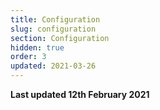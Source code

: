 ```yaml
---
title: Configuration
slug: configuration
section: Configuration
hidden: true
order: 3
updated: 2021-03-26
---
```


**Last updated 12th February 2021**


